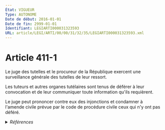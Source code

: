 ```yaml
---
État: VIGUEUR
Type: AUTONOME
Date de début: 2016-01-01
Date de fin: 2999-01-01
Identifiant: LEGIARTI000031323593
URL: article/LEGI/ARTI/00/00/31/32/35/LEGIARTI000031323593.xml
---
```


<h1>Article 411-1</h1>

Le juge des tutelles et le procureur de la République exercent une surveillance
générale des tutelles de leur ressort.<br />

Les tuteurs et autres organes tutélaires sont tenus de déférer à leur
convocation et de leur communiquer toute information qu'ils requièrent.<br />

Le juge peut prononcer contre eux des injonctions et condamner à l'amende civile
prévue par le code de procédure civile ceux qui n'y ont pas déféré.


<details>
  <summary><em>Références</em></summary>

  <h2>Articles faisant référence à l'article</h2>
  
  <ul>
    <li>
      <a href="https://legal.tricoteuses.fr//redirection/LEGIARTI000031322340?vers=git&vers=legifrance">Ordonnance n° 2015-1288 du 15 octobre 2015 portant simplification et modernisation du droit de la famille - article 6 ENTIEREMENT_MODIF</a> CREE source
    </li>
  </ul>
  
  <h2>Références faites par l'article</h2>
  
  <ul>
    <li>
      2015-10-15 CREE cible <a href="https://legal.tricoteuses.fr//redirection/LEGIARTI000031322340?vers=git&vers=legifrance">Ordonnance n° 2015-1288 du 15 octobre 2015 portant simplification et modernisation du droit de la famille - article 6 ENTIEREMENT_MODIF</a>
    </li>
    <li>
      2999-01-01 CITATION cible <a href="https://legal.tricoteuses.fr//redirection/LEGIARTI000034747689?vers=git&vers=legifrance">Code de procédure civile - article 1216 AUTONOME VIGUEUR, en vigueur depuis le 2017-05-11</a>
    </li>
  </ul>
</details>
